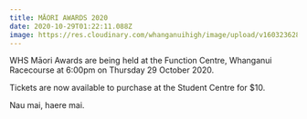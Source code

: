 ```yaml
---
title: MĀORI AWARDS 2020
date: 2020-10-29T01:22:11.088Z
image: https://res.cloudinary.com/whanganuihigh/image/upload/v1603236286/Events/ticket-to-maori-awards-without-ticket-number.jpg
---
```

WHS Māori Awards are being held at the Function Centre, Whanganui Racecourse at 6:00pm on Thursday 29 October 2020.

Tickets are now available to purchase at the Student Centre for $10. 

Nau mai, haere mai.